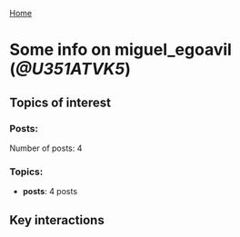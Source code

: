 [Home](https://kelu124.github.io/echommunity/)

# Some info on __miguel_egoavil__ (_@U351ATVK5_)


## Topics of interest

### Posts: 

Number of posts: 4

### Topics:

* __posts__: 4 posts

## Key interactions 

